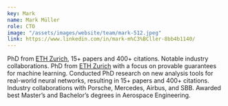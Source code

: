 ```yaml
---
key: Mark
name: Mark Müller
role: CTO
image: "/assets/images/website/team/mark-512.jpeg"
link: https://www.linkedin.com/in/mark-m%C3%BCller-8bb4b1140/
---
```

PhD from <a href="https://ethz.ch/">ETH Zurich</a>, 15+ papers and 400+ citations. Notable industry collaborations.
PhD from <a href="https://ethz.ch/">ETH Zurich</a> with a focus on provable guarantees for machine learning. Conducted PhD research on new analysis tools for real-world neural networks, resulting in 15+ papers and 400+ citations. Industry collaborations with Porsche, Mercedes, Airbus, and SBB. Awarded best Master’s and Bachelor’s degrees in Aerospace Engineering.
